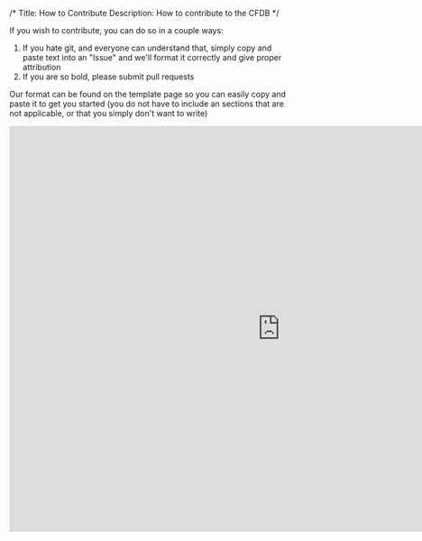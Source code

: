 /*
Title: How to Contribute
Description: How to contribute to the CFDB
*/

If you wish to contribute, you can do so in a couple ways:

1. If you hate git, and everyone can understand that, simply copy and paste text into an "Issue" and we'll format it correctly and give proper attribution
2. If you are so bold, please submit pull requests

Our format can be found on the template page so you can easily copy and paste it to get you started (you do not have to include an sections that are not applicable, or that you simply don't want to write)

<iframe width="960" height="720" src="https://www.youtube.com/embed/fkRtcZTv704?rel=0" frameborder="0" allowfullscreen></iframe>